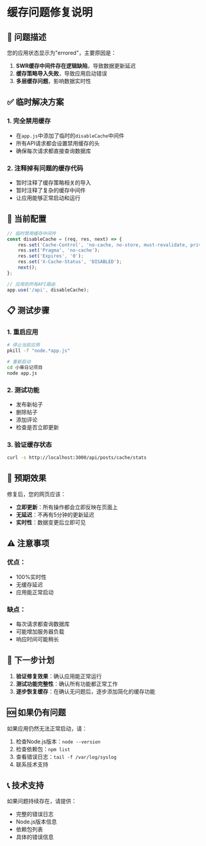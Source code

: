 # 缓存问题修复说明

## 🚨 **问题描述**
您的应用状态显示为"errored"，主要原因是：
1. **SWR缓存中间件存在逻辑缺陷**，导致数据更新延迟
2. **缓存策略导入失败**，导致应用启动错误
3. **多层缓存问题**，影响数据实时性

## ✅ **临时解决方案**

### 1. **完全禁用缓存**
- 在`app.js`中添加了临时的`disableCache`中间件
- 所有API请求都会设置禁用缓存的头
- 确保每次请求都直接查询数据库

### 2. **注释掉有问题的缓存代码**
- 暂时注释了缓存策略相关的导入
- 暂时注释了复杂的缓存中间件
- 让应用能够正常启动和运行

## 🔧 **当前配置**

```javascript
// 临时禁用缓存中间件
const disableCache = (req, res, next) => {
    res.set('Cache-Control', 'no-cache, no-store, must-revalidate, private');
    res.set('Pragma', 'no-cache');
    res.set('Expires', '0');
    res.set('X-Cache-Status', 'DISABLED');
    next();
};

// 应用到所有API路由
app.use('/api', disableCache);
```

## 📋 **测试步骤**

### 1. **重启应用**
```bash
# 停止当前应用
pkill -f "node.*app.js"

# 重新启动
cd 小柴日记项目
node app.js
```

### 2. **测试功能**
- 发布新帖子
- 删除帖子
- 添加评论
- 检查是否立即更新

### 3. **验证缓存状态**
```bash
curl -s http://localhost:3000/api/posts/cache/stats
```

## 🎯 **预期效果**

修复后，您的网页应该：
- **立即更新**：所有操作都会立即反映在页面上
- **无延迟**：不再有5分钟的更新延迟
- **实时性**：数据变更后立即可见

## ⚠️ **注意事项**

### 优点：
- 100%实时性
- 无缓存延迟
- 应用能正常启动

### 缺点：
- 每次请求都查询数据库
- 可能增加服务器负载
- 响应时间可能稍长

## 🔄 **下一步计划**

1. **验证修复效果**：确认应用能正常运行
2. **测试功能完整性**：确认所有功能都正常工作
3. **逐步恢复缓存**：在确认无问题后，逐步添加简化的缓存功能

## 🆘 **如果仍有问题**

如果应用仍然无法正常启动，请：
1. 检查Node.js版本：`node --version`
2. 检查依赖包：`npm list`
3. 查看错误日志：`tail -f /var/log/syslog`
4. 联系技术支持

## 📞 **技术支持**

如果问题持续存在，请提供：
- 完整的错误日志
- Node.js版本信息
- 依赖包列表
- 具体的错误信息
